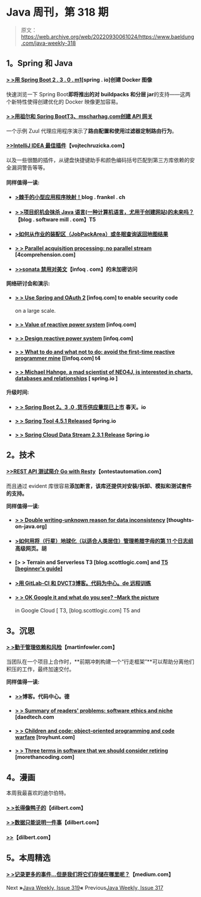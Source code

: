 # Java 周刊，第 318 期

> 原文：<https://web.archive.org/web/20220930061024/https://www.baeldung.com/java-weekly-318>

## 1。Spring 和 Java

#### [**> >用 Spring Boot 2 . 3 . 0 . m1**](https://web.archive.org/web/20220529020004/https://spring.io/blog/2020/01/27/creating-docker-images-with-spring-boot-2-3-0-m1)[spring . io]创建 Docker 图像

快速浏览一下 Spring Boot**即将推出的对 buildpacks 和分层 jar**的支持——这两个新特性使得创建优化的 Docker 映像更加容易。

#### [**> >用祖尔和 Spring Boot**T3、mscharhag.com创建 API 网关](https://web.archive.org/web/20220529020004/https://www.mscharhag.com/spring/api-gateway-with-spring-cloud-zuul)

一个示例 Zuul 代理应用程序演示了**路由配置和使用过滤器定制路由行为**。

#### [**>>IntelliJ IDEA 最佳插件**](https://web.archive.org/web/20220529020004/https://www.vojtechruzicka.com/idea-best-plugins/)【vojtechruzicka.com】

以及一些很酷的插件，从键盘快捷键助手和颜色编码括号匹配到第三方库依赖的安全漏洞警告等等。

#### 同样值得一读:

*   #### [**>棘手的小型应用程序映射！**](https://web.archive.org/web/20220529020004/https://blog.frankel.ch/tricky-servlet-mappings/)blog . frankel . ch

*   #### [> >项目织机会抹杀 Java 语言(一种计算机语言，尤用于创建网站)的未来吗？](https://web.archive.org/web/20220529020004/https://blog.softwaremill.com/will-project-loom-obliterate-java-futures-fb1a28508232)【blog . software mill . com】T5

*   #### [>如何从作业的装配区（JobPackArea）或冬眠查询返回地图结果](https://web.archive.org/web/20220529020004/https://vladmihalcea.com/jpa-query-map-result/)

*   #### [**> > Parallel acquisition processing: no parallel stream**](https://web.archive.org/web/20220529020004/https://4comprehension.com/parallel-collection-processing-1/) [4comprehension.com]

*   #### [**>>sonata 禁用对美文**](https://web.archive.org/web/20220529020004/https://www.infoq.com/news/2020/01/no-more-unencrypted-maven/)【infoq . com】的未加密访问

**网络研讨会和演示:**

*   #### [**> > Use Spring and OAuth 2**](https://web.archive.org/web/20220529020004/https://www.infoq.com/presentations/spring-security-oauth-2/?utm_campaign=infoq_content&utm_source=infoq&utm_medium=feed&utm_term=Java) [infoq.com] to enable security code

    on a large scale.
*   #### [**> > Value of reactive power system**](https://web.archive.org/web/20220529020004/https://www.infoq.com/presentations/template-reactive-system/?utm_campaign=infoq_content&utm_source=infoq&utm_medium=feed&utm_term=Java) [infoq.com]

*   #### [**> > Design reactive power system**](https://web.archive.org/web/20220529020004/https://www.infoq.com/presentations/present-future-reactive-systems/?utm_campaign=infoq_content&utm_source=infoq&utm_medium=feed&utm_term=Java) [infoq.com]

*   #### [**> > What to do and what not to do: avoid the first-time reactive programmer mine**](https://web.archive.org/web/20220529020004/https://www.infoq.com/presentations/reactive-mines/?utm_campaign=infoq_content&utm_source=infoq&utm_medium=feed&utm_term=Java) [[infoq.com] t4

*   #### [**> > Michael Hahnge, a mad scientist of NEO4J, is interested in charts, databases and relationships**](https://web.archive.org/web/20220529020004/https://spring.io/blog/2020/01/24/neo4j-s-mad-scientist-michael-hunger-on-graphs-databases-and-relationships) [ spring.io ]

**升级时间:**

*   #### [**> > Spring Boot 2。3 .0 .货币供应量现已上市**](https://web.archive.org/web/20220529020004/https://spring.io/blog/2020/01/23/spring-boot-2-3-0-m1-is-now-available) 春天。io

*   #### [> > Spring Tool 4.5.1 Released](https://web.archive.org/web/20220529020004/https://spring.io/blog/2020/01/22/spring-tools-4-5-1-released) Spring.io

*   #### [**> > Spring Cloud Data Stream 2.3.1 Release**](https://web.archive.org/web/20220529020004/https://spring.io/blog/2020/01/27/spring-cloud-data-flow-2-3-1-released) Spring.io

## 2。技术

#### [**>>REST API 测试简介 Go with Resty**](https://web.archive.org/web/20220529020004/https://www.ontestautomation.com/an-introduction-to-rest-api-testing-in-go-with-resty/)【ontestautomation.com】

而且通过 evident 库很容易**添加断言，该库还提供对安装/拆卸、模拟和测试套件的支持。**

**同样值得一读:**

*   #### [> > Double writing-unknown reason for data inconsistency](https://web.archive.org/web/20220529020004/https://thoughts-on-java.org/dual-writes/) [thoughts-on-java.org]

*   #### [>如何用将（行星）地球化（以适合人类居住）管理希腊字母的第 11 个日志组](https://web.archive.org/web/20220529020004/https://advancedweb.hu/how-to-manage-lambda-log-groups-with-terraform/)高级网页。胡

*   #### [**> > Terrain and Serverless** T3 [blog.scottlogic.com] and [ T5 [beginner's guide]](https://web.archive.org/web/20220529020004/https://blog.scottlogic.com/2020/01/21/beginners-terraform-serverless.html)

*   #### [**>用 GitLab-CI 和 DVC**T3博客。代码为中心。de 远程训练](https://web.archive.org/web/20220529020004/https://blog.codecentric.de/en/2020/01/remote-training-gitlab-ci-dvc/)

*   #### [**> > OK Google it and what do you see? –Mark the picture**](https://web.archive.org/web/20220529020004/https://blog.scottlogic.com/2020/01/27/labelling-images-in-google-cloud.html)

    in Google Cloud [ T3, [blog.scottlogic.com] T5 and

## 3。沉思

#### [**> >勤于管理依赖和风险**](https://web.archive.org/web/20220529020004/https://martinfowler.com/articles/programs-in-product-mode.html#ManageDependenciesAndRisksDiligently)【martinfowler.com】

当团队在一个项目上合作时，**前期冲刺构建一个“行走框架”**可以帮助分离他们积压的工作，最终加速交付。

**同样值得一读:**

*   #### [**>>**](https://web.archive.org/web/20220529020004/https://blog.codecentric.de/en/2020/01/passion-and-burnout/)博客。代码中心。德

*   #### [**> > Summary of readers' problems: software ethics and niche**](https://web.archive.org/web/20220529020004/https://daedtech.com/reader-question-round-up-software-code-of-ethics-and-niching/) [daedtech.com

*   #### [**> > Children and code: object-oriented programming and code warfare**](https://web.archive.org/web/20220529020004/https://www.troyhunt.com/kids-and-code-object-orientated-programming-with-code-combat/) [troyhunt.com]

*   #### [**> > Three terms in software that we should consider retiring**](https://web.archive.org/web/20220529020004/https://morethancoding.com/2020/01/27/three-terms-in-software-that-we-should-consider-retiring/) [morethancoding.com]

## 4。漫画

本周我最喜欢的迪尔伯特。

#### [**> >长得像鸭子的**](https://web.archive.org/web/20220529020004/https://dilbert.com/strip/2020-01-24)【dilbert.com】

#### [**> >数据只能说明一件事**](https://web.archive.org/web/20220529020004/https://dilbert.com/strip/2020-01-25)【dilbert.com】

#### [**>>**](https://web.archive.org/web/20220529020004/https://dilbert.com/strip/2020-01-27)【dilbert.com】

## 5。本周精选

#### [> >记录更多的事件…但是我们将它们存储在哪里呢？](https://web.archive.org/web/20220529020004/https://medium.com/revolut/recording-more-events-but-where-will-we-store-them-4b1dad457cf5)【medium.com】

Next **»**[Java Weekly, Issue 319](/web/20220529020004/https://www.baeldung.com/java-weekly-319)**«** Previous[Java Weekly, Issue 317](/web/20220529020004/https://www.baeldung.com/java-weekly-317)